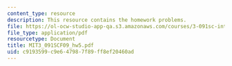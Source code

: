 ```yaml
---
content_type: resource
description: This resource contains the homework problems.
file: https://ol-ocw-studio-app-qa.s3.amazonaws.com/courses/3-091sc-introduction-to-solid-state-chemistry-fall-2010/c9193599c9e647987f89ff8ef20460ad_MIT3_091SCF09_hw5.pdf
file_type: application/pdf
resourcetype: Document
title: MIT3_091SCF09_hw5.pdf
uid: c9193599-c9e6-4798-7f89-ff8ef20460ad
---
```

